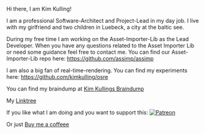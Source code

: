 Hi there, I am Kim Kulling!

I am a professional Software-Architect and Project-Lead in my day job. I live with my girlfriend and two children in Luebeck, a city at the baltic see.

During my free time I am working on the Asset-Importer-Lib as the Lead Developer. When you have any questions related to the Asset Importer Lib or need some guidance feel free to contact me. You can find our Asset-Importer-Lib repo here: https://github.com/assimp/assimp

I am also a big fan of real-time-rendering. You can find my experiments here: https://github.com/kimkulling/osre

You can find my braindump at [Kim Kullings Braindump](https://github.com/kimkulling/kims_brain_dump)

My [Linktree](https://linktr.ee/kimkulling)

If you like what I am doing and you want to support this: [![Patreon](https://cloud.githubusercontent.com/assets/8225057/5990484/70413560-a9ab-11e4-8942-1a63607c0b00.png)](http://www.patreon.com/assimp)

Or just [Buy me a coffeee](https://buymeacoffee.com/kimkulling)
